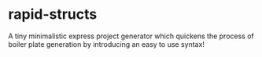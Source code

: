 # rapid-structs
A tiny minimalistic express project generator which quickens the process of boiler plate generation by introducing an easy to use syntax!
